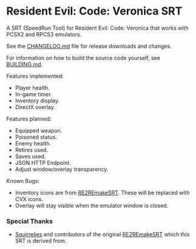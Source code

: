 # Resident Evil: Code: Veronica SRT
A SRT (SpeedRun Tool) for Resident Evil: Code: Veronica that works with PCSX2 and RPCS3 emulators.

See the [CHANGELOG.md](CHANGELOG.md) file for release downloads and changes.

For information on how to build the source code yourself, see [BUILDING.md](BUILDING.md).

Features implemented:

* Player health.
* In-game timer.
* Inventory display.
* DirectX overlay.

Features planned:

* Equipped weapon.
* Poisoned status.
* Enemy health.
* Retires used.
* Saves used.
* JSON HTTP Endpoint.
* Adjust window/overlay transparency.

Known Bugs:

* Inventory icons are from [RE2REmakeSRT](https://github.com/Squirrelies/RE2REmakeSRT). These will be replaced with CVX icons.
* Overlay will stay visible when the emulator window is closed.

### Special Thanks

* [Squirrelies](https://github.com/Squirrelies) and contributors of the original [RE2REmakeSRT](https://github.com/Squirrelies/RE2REmakeSRT) which this SRT is derived from.
